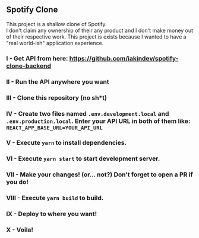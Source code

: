 ## Spotify Clone

This project is a shallow clone of Spotify.  
I don't claim any ownership of their any product and I don't make money out of their respective work.
This project is exists because I wanted to have a "real world-ish" application experience.

### I - Get API from here: https://github.com/iakindev/spotify-clone-backend

### II - Run the API anywhere you want

### III - Clone this repository (no sh\*t)

### IV - Create two files named `.env.development.local` and `.env.production.local`. Enter your API URL in both of them like: `REACT_APP_BASE_URL=YOUR_API_URL`

### V - Execute `yarn` to install dependencies.

### VI - Execute `yarn start` to start development server.

### VII - Make your changes! (or... not?) Don't forget to open a PR if you do!

### VIII - Execute `yarn build` to build.

### IX - Deploy to where you want!

### X - Voila!
